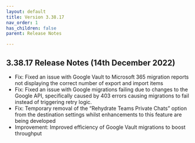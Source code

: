 ```yaml
---
layout: default
title: Version 3.38.17
nav_order: 1
has_children: false
parent: Release Notes

---
```


## 3.38.17 Release Notes (14th December 2022)

* Fix: Fixed an issue with Google Vault to Microsoft 365 migration reports not displaying the correct number of export and import items
* Fix: Fixed an issue with Google migrations failing due to changes to the Google API, specifically caused by 403 errors causing migrations to fail instead of triggering retry logic.
* Fix: Temporary removal of the “Rehydrate Teams Private Chats” option from the destination settings whilst enhancements to this feature are being developed
* Improvement: Improved efficiency of Google Vault migrations to boost throughput
